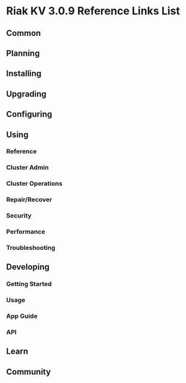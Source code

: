 
# Riak KV 3.0.9 Reference Links List


## Common

[downloads]: {{<baseurl>}}riak/kv/3.0.9/downloads/
[install index]: {{<baseurl>}}riak/kv/3.0.9/setup/installing
[upgrade index]: {{<baseurl>}}riak/kv/3.0.9/upgrading
[plan index]: {{<baseurl>}}riak/kv/3.0.9/planning
[config index]: {{<baseurl>}}riak/kv/3.0.9/using/configuring/
[config reference]: {{<baseurl>}}riak/kv/3.0.9/configuring/reference/
[manage index]: {{<baseurl>}}riak/kv/3.0.9/using/managing
[performance index]: {{<baseurl>}}riak/kv/3.0.9/using/performance
[glossary vnode]: {{<baseurl>}}riak/kv/3.0.9/learn/glossary/#vnode
[contact basho]: https://www.tiot.jp/en/about-us/contact-us/


## Planning

[plan index]: {{<baseurl>}}riak/kv/3.0.9/setup/planning
[plan start]: {{<baseurl>}}riak/kv/3.0.9/setup/planning/start
[plan backend]: {{<baseurl>}}riak/kv/3.0.9/setup/planning/backend
[plan backend bitcask]: {{<baseurl>}}riak/kv/3.0.9/setup/planning/backend/bitcask
[plan backend leveldb]: {{<baseurl>}}riak/kv/3.0.9/setup/planning/backend/leveldb
[plan backend leveled]: {{<baseurl>}}riak/kv/3.0.9/setup/planning/backend/leveled
[plan backend memory]: {{<baseurl>}}riak/kv/3.0.9/setup/planning/backend/memory
[plan backend multi]: {{<baseurl>}}riak/kv/3.0.9/setup/planning/backend/multi
[plan cluster capacity]: {{<baseurl>}}riak/kv/3.0.9/setup/planning/cluster-capacity
[plan bitcask capacity]: {{<baseurl>}}riak/kv/3.0.9/setup/planning/bitcask-capacity-calc
[plan best practices]: {{<baseurl>}}riak/kv/3.0.9/setup/planning/best-practices
[plan future]: {{<baseurl>}}riak/kv/3.0.9/setup/planning/future


## Installing

[install index]: {{<baseurl>}}riak/kv/3.0.9/setup/installing
[install aws]: {{<baseurl>}}riak/kv/3.0.9/setup/installing/amazon-web-services
[install debian & ubuntu]: {{<baseurl>}}riak/kv/3.0.9/setup/installing/debian-ubuntu
[install freebsd]: {{<baseurl>}}riak/kv/3.0.9/setup/installing/freebsd
[install mac osx]: {{<baseurl>}}riak/kv/3.0.9/setup/installing/mac-osx
[install rhel & centos]: {{<baseurl>}}riak/kv/3.0.9/setup/installing/rhel-centos
[install smartos]: {{<baseurl>}}riak/kv/3.0.9/setup/installing/smartos
[install solaris]: {{<baseurl>}}riak/kv/3.0.9/setup/installing/solaris
[install suse]: {{<baseurl>}}riak/kv/3.0.9/setup/installing/suse
[install windows azure]: {{<baseurl>}}riak/kv/3.0.9/setup/installing/windows-azure

[install source index]: {{<baseurl>}}riak/kv/3.0.9/setup/installing/source
[install source erlang]: {{<baseurl>}}riak/kv/3.0.9/setup/installing/source/erlang
[install source jvm]: {{<baseurl>}}riak/kv/3.0.9/setup/installing/source/jvm

[install verify]: {{<baseurl>}}riak/kv/3.0.9/setup/installing/verify


## Upgrading

[upgrade index]: {{<baseurl>}}riak/kv/3.0.9/setup/upgrading
[upgrade checklist]: {{<baseurl>}}riak/kv/3.0.9/setup/upgrading/checklist
[upgrade version]: {{<baseurl>}}riak/kv/3.0.9/setup/upgrading/version
[upgrade cluster]: {{<baseurl>}}riak/kv/3.0.9/setup/upgrading/cluster
[upgrade mdc]: {{<baseurl>}}riak/kv/3.0.9/setup/upgrading/multi-datacenter
[upgrade downgrade]: {{<baseurl>}}riak/kv/3.0.9/setup/downgrade


## Configuring

[config index]: {{<baseurl>}}riak/kv/3.0.9/configuring
[config basic]: {{<baseurl>}}riak/kv/3.0.9/configuring/basic
[config backend]: {{<baseurl>}}riak/kv/3.0.9/configuring/backend
[config manage]: {{<baseurl>}}riak/kv/3.0.9/configuring/managing
[config reference]: {{<baseurl>}}riak/kv/3.0.9/configuring/reference/
[config strong consistency]: {{<baseurl>}}riak/kv/3.0.9/configuring/strong-consistency
[config load balance]: {{<baseurl>}}riak/kv/3.0.9/configuring/load-balancing-proxy
[config mapreduce]: {{<baseurl>}}riak/kv/3.0.9/configuring/mapreduce
[config search]: {{<baseurl>}}riak/kv/3.0.9/configuring/search/

[config v3 mdc]: {{<baseurl>}}riak/kv/3.0.9/configuring/v3-multi-datacenter
[config v3 nat]: {{<baseurl>}}riak/kv/3.0.9/configuring/v3-multi-datacenter/nat
[config v3 quickstart]: {{<baseurl>}}riak/kv/3.0.9/configuring/v3-multi-datacenter/quick-start
[config v3 ssl]: {{<baseurl>}}riak/kv/3.0.9/configuring/v3-multi-datacenter/ssl

[config v2 mdc]: {{<baseurl>}}riak/kv/3.0.9/configuring/v2-multi-datacenter
[config v2 nat]: {{<baseurl>}}riak/kv/3.0.9/configuring/v2-multi-datacenter/nat
[config v2 quickstart]: {{<baseurl>}}riak/kv/3.0.9/configuring/v2-multi-datacenter/quick-start
[config v2 ssl]: {{<baseurl>}}riak/kv/3.0.9/configuring/v2-multi-datacenter/ssl



## Using

[use index]: {{<baseurl>}}riak/kv/3.0.9/using/
[use admin commands]: {{<baseurl>}}riak/kv/3.0.9/using/cluster-admin-commands
[use running cluster]: {{<baseurl>}}riak/kv/3.0.9/using/running-a-cluster

### Reference

[use ref custom code]: {{<baseurl>}}riak/kv/3.0.9/using/reference/custom-code
[use ref handoff]: {{<baseurl>}}riak/kv/3.0.9/using/reference/handoff
[use ref monitoring]: {{<baseurl>}}riak/kv/3.0.9/using/reference/statistics-monitoring
[use ref search]: {{<baseurl>}}riak/kv/3.0.9/using/reference/search
[use ref 2i]: {{<baseurl>}}riak/kv/3.0.9/using/reference/secondary-indexes
[use ref snmp]: {{<baseurl>}}riak/kv/3.0.9/using/reference/snmp
[use ref strong consistency]: {{<baseurl>}}riak/kv/3.0.9/using/reference/strong-consistency
[use ref jmx]: {{<baseurl>}}riak/kv/3.0.9/using/reference/jmx
[use ref obj del]: {{<baseurl>}}riak/kv/3.0.9/using/reference/object-deletion/
[use ref v3 mdc]: {{<baseurl>}}riak/kv/3.0.9/using/reference/v3-multi-datacenter
[use ref v2 mdc]: {{<baseurl>}}riak/kv/3.0.9/using/reference/v2-multi-datacenter

### Cluster Admin

[use admin index]: {{<baseurl>}}riak/kv/3.0.9/using/admin/
[use admin commands]: {{<baseurl>}}riak/kv/3.0.9/using/admin/commands/
[use admin riak cli]: {{<baseurl>}}riak/kv/3.0.9/using/admin/riak-cli/
[use admin riak-admin]: {{<baseurl>}}riak/kv/3.0.9/using/admin/riak-admin/
[use admin riak control]: {{<baseurl>}}riak/kv/3.0.9/using/admin/riak-control/

### Cluster Operations

[cluster ops add remove node]: {{<baseurl>}}riak/kv/3.0.9/using/cluster-operations/adding-removing-nodes
[cluster ops inspect node]: {{<baseurl>}}riak/kv/3.0.9/using/cluster-operations/inspecting-node
[cluster ops change info]: {{<baseurl>}}riak/kv/3.0.9/using/cluster-operations/changing-cluster-info
[cluster ops load balance]: {{<baseurl>}}riak/kv/3.0.9/configuring/load-balancing-proxy
[cluster ops bucket types]: {{<baseurl>}}riak/kv/3.0.9/using/cluster-operations/bucket-types
[cluster ops handoff]: {{<baseurl>}}riak/kv/3.0.9/using/cluster-operations/handoff
[cluster ops log]: {{<baseurl>}}riak/kv/3.0.9/using/cluster-operations/logging
[cluster ops obj del]: {{<baseurl>}}riak/kv/3.0.9/using/reference/object-deletion
[cluster ops backup]: {{<baseurl>}}riak/kv/3.0.9/using/cluster-operations/backing-up
[cluster ops mdc]: {{<baseurl>}}riak/kv/3.0.9/using/cluster-operations/v3-multi-datacenter
[cluster ops strong consistency]: {{<baseurl>}}riak/kv/3.0.9/using/cluster-operations/strong-consistency
[cluster ops 2i]: {{<baseurl>}}riak/kv/3.0.9/using/reference/secondary-indexes
[cluster ops v3 mdc]: {{<baseurl>}}riak/kv/3.0.9/using/cluster-operations/v3-multi-datacenter
[cluster ops v2 mdc]: {{<baseurl>}}riak/kv/3.0.9/using/cluster-operations/v2-multi-datacenter

### Repair/Recover

[repair recover index]: {{<baseurl>}}riak/kv/3.0.9/using/repair-recovery
[repair recover index]: {{<baseurl>}}riak/kv/3.0.9/using/repair-recovery/failure-recovery/

### Security

[security index]: {{<baseurl>}}riak/kv/3.0.9/using/security/
[security basics]: {{<baseurl>}}riak/kv/3.0.9/using/security/basics
[security managing]: {{<baseurl>}}riak/kv/3.0.9/using/security/managing-sources/

### Performance

[perf index]: {{<baseurl>}}riak/kv/3.0.9/using/performance/
[perf benchmark]: {{<baseurl>}}riak/kv/3.0.9/using/performance/benchmarking
[perf open files]: {{<baseurl>}}riak/kv/3.0.9/using/performance/open-files-limit/
[perf erlang]: {{<baseurl>}}riak/kv/3.0.9/using/performance/erlang
[perf aws]: {{<baseurl>}}riak/kv/3.0.9/using/performance/amazon-web-services
[perf latency checklist]: {{<baseurl>}}riak/kv/3.0.9/using/performance/latency-reduction

### Troubleshooting

[troubleshoot http]: {{<baseurl>}}riak/kv/3.0.9/using/troubleshooting/http-204


## Developing

[dev index]: {{<baseurl>}}riak/kv/3.0.9/developing
[dev client libraries]: {{<baseurl>}}riak/kv/3.0.9/developing/client-libraries
[dev data model]: {{<baseurl>}}riak/kv/3.0.9/developing/data-modeling
[dev data types]: {{<baseurl>}}riak/kv/3.0.9/developing/data-types
[dev kv model]: {{<baseurl>}}riak/kv/3.0.9/developing/key-value-modeling

### Getting Started

[getting started]: {{<baseurl>}}riak/kv/3.0.9/developing/getting-started
[getting started java]: {{<baseurl>}}riak/kv/3.0.9/developing/getting-started/java
[getting started ruby]: {{<baseurl>}}riak/kv/3.0.9/developing/getting-started/ruby
[getting started python]: {{<baseurl>}}riak/kv/3.0.9/developing/getting-started/python
[getting started php]: {{<baseurl>}}riak/kv/3.0.9/developing/getting-started/php
[getting started csharp]: {{<baseurl>}}riak/kv/3.0.9/developing/getting-started/csharp
[getting started nodejs]: {{<baseurl>}}riak/kv/3.0.9/developing/getting-started/nodejs
[getting started erlang]: {{<baseurl>}}riak/kv/3.0.9/developing/getting-started/erlang
[getting started golang]: {{<baseurl>}}riak/kv/3.0.9/developing/getting-started/golang

[obj model java]: {{<baseurl>}}riak/kv/3.0.9/developing/getting-started/java/object-modeling
[obj model ruby]: {{<baseurl>}}riak/kv/3.0.9/developing/getting-started/ruby/object-modeling
[obj model python]: {{<baseurl>}}riak/kv/3.0.9/developing/getting-started/python/object-modeling
[obj model csharp]: {{<baseurl>}}riak/kv/3.0.9/developing/getting-started/csharp/object-modeling
[obj model nodejs]: {{<baseurl>}}riak/kv/3.0.9/developing/getting-started/nodejs/object-modeling
[obj model erlang]: {{<baseurl>}}riak/kv/3.0.9/developing/getting-started/erlang/object-modeling
[obj model golang]: {{<baseurl>}}riak/kv/3.0.9/developing/getting-started/golang/object-modeling

### Usage

[usage index]: {{<baseurl>}}riak/kv/3.0.9/developing/usage
[usage bucket types]: {{<baseurl>}}riak/kv/3.0.9/developing/usage/bucket-types
[usage commit hooks]: {{<baseurl>}}riak/kv/3.0.9/developing/usage/commit-hooks
[usage conflict resolution]: {{<baseurl>}}riak/kv/3.0.9/developing/usage/conflict-resolution
[usage content types]: {{<baseurl>}}riak/kv/3.0.9/developing/usage/content-types
[usage create objects]: {{<baseurl>}}riak/kv/3.0.9/developing/usage/creating-objects
[usage custom extractors]: {{<baseurl>}}riak/kv/3.0.9/developing/usage/custom-extractors
[usage delete objects]: {{<baseurl>}}riak/kv/3.0.9/developing/usage/deleting-objects
[usage mapreduce]: {{<baseurl>}}riak/kv/3.0.9/developing/usage/mapreduce
[usage search]: {{<baseurl>}}riak/kv/3.0.9/developing/usage/search
[usage search schema]: {{<baseurl>}}riak/kv/3.0.9/developing/usage/search-schemas
[usage search data types]: {{<baseurl>}}riak/kv/3.0.9/developing/usage/searching-data-types
[usage 2i]: {{<baseurl>}}riak/kv/3.0.9/developing/usage/secondary-indexes
[usage update objects]: {{<baseurl>}}riak/kv/3.0.9/developing/usage/updating-objects

### App Guide

[apps mapreduce]: {{<baseurl>}}riak/kv/3.0.9/developing/app-guide/advanced-mapreduce
[apps replication properties]: {{<baseurl>}}riak/kv/3.0.9/developing/app-guide/replication-properties
[apps strong consistency]: {{<baseurl>}}riak/kv/3.0.9/developing/app-guide/strong-consistency

### API

[dev api backend]: {{<baseurl>}}riak/kv/3.0.9/developing/api/backend
[dev api http]: {{<baseurl>}}riak/kv/3.0.9/developing/api/http
[dev api http status]: {{<baseurl>}}riak/kv/3.0.9/developing/api/http/status
[dev api pbc]: {{<baseurl>}}riak/kv/3.0.9/developing/api/protocol-buffers/


## Learn

[learn new nosql]: {{<baseurl>}}riak/kv/learn/new-to-nosql
[learn use cases]: {{<baseurl>}}riak/kv/learn/use-cases
[learn why riak]: {{<baseurl>}}riak/kv/learn/why-riak-kv

[glossary]: {{<baseurl>}}riak/kv/3.0.9/learn/glossary/
[glossary aae]: {{<baseurl>}}riak/kv/3.0.9/learn/glossary/#active-anti-entropy-aae
[glossary read rep]: {{<baseurl>}}riak/kv/3.0.9/learn/glossary/#read-repair
[glossary vnode]: {{<baseurl>}}riak/kv/3.0.9/learn/glossary/#vnode

[concept aae]: {{<baseurl>}}riak/kv/3.0.9/learn/concepts/active-anti-entropy/
[concept buckets]: {{<baseurl>}}riak/kv/3.0.9/learn/concepts/buckets
[concept cap neg]: {{<baseurl>}}riak/kv/3.0.9/learn/concepts/capability-negotiation
[concept causal context]: {{<baseurl>}}riak/kv/3.0.9/learn/concepts/causal-context
[concept clusters]: {{<baseurl>}}riak/kv/3.0.9/learn/concepts/clusters/
[concept crdts]: {{<baseurl>}}riak/kv/3.0.9/learn/concepts/crdts
[concept eventual consistency]: {{<baseurl>}}riak/kv/3.0.9/learn/concepts/eventual-consistency
[concept keys objects]: {{<baseurl>}}riak/kv/3.0.9/learn/concepts/keys-and-objects
[concept replication]: {{<baseurl>}}riak/kv/3.0.9/learn/concepts/replication
[concept strong consistency]: {{<baseurl>}}riak/kv/3.0.9/using/reference/strong-consistency
[concept vnodes]: {{<baseurl>}}riak/kv/3.0.9/learn/concepts/vnodes



## Community

[community]: {{<baseurl>}}community
[community projects]: {{<baseurl>}}community/projects
[reporting bugs]: {{<baseurl>}}community/reporting-bugs
[taishi]: {{<baseurl>}}community/taishi






